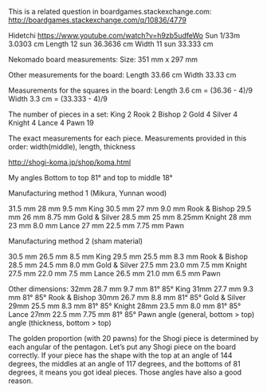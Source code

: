 This is a related question in boardgames.stackexchange.com:
http://boardgames.stackexchange.com/q/10836/4779

Hidetchi https://www.youtube.com/watch?v=h9zb5udfeWo
Sun     1/33m   3.0303 cm
Length  12 sun	36.3636 cm
Width	  11 sun	33.333 cm

Nekomado board measurements:
Size:   351 mm x 297 mm

Other measurements for the board:
Length	33.66 cm
Width	  33.33 cm

Measurements for the squares in the board:
Length	3.6 cm = (36.36 - 4)/9
Width	  3.3 cm = (33.333 - 4)/9

The number of pieces in a set:
King	  2
Rook	  2
Bishop	2
Gold	  4
Silver	4
Knight	4
Lance	  4
Pawn	  19

The exact measurements for each piece.
Measurements provided in this order:
width(middle), length, thickness

http://shogi-koma.jp/shop/koma.html

My angles Bottom to top 81° and top to middle 18°

Manufacturing method 1 (Mikura, Yunnan wood)

31.5 mm   28 mm	  9.5 mm	King
30.5 mm	  27 mm	  9.0 mm	Rook & Bishop 
29.5 mm	  26 mm	  8.75 mm	Gold & Silver
28.5 mm	  25 mm	  8.25mm	Knight
28 mm	    23 mm	  8.0 mm	Lance
27 mm     22.5 mm	7.75 mm	Pawn

Manufacturing method 2 (sham material)

30.5 mm	  26.5 mm	  8.5 mm	King
29.5 mm	  25.5 mm	  8.3 mm	Rook & Bishop
28.5 mm	  24.5 mm	  8.0 mm	Gold & Silver
27.5 mm	  23.0 mm	  7.5 mm	Knight
27.5 mm	  22.0 mm	  7.5 mm	Lance
26.5 mm	  21.0 mm	  6.5 mm	Pawn

Other dimensions:
32mm	    28.7 mm	  9.7 mm	81° 85°	King
31mm	    27.7 mm	  9.3 mm	81° 85°	Rook & Bishop
30mm	    26.7 mm	  8.8 mm	81° 85°	Gold & Silver
29mm	    25.5 mm	  8.3 mm	81° 85°	Knight
28mm	    23.5 mm	  8.0 mm	81° 85°	Lance
27mm	    22.5 mm	  7.75 mm	81° 85°	Pawn
angle (general, bottom > top)
angle (thickness, bottom > top)

The golden proportion (with 20 pawns) for the Shogi piece is determined by each angular of the pentagon. Let’s put any Shogi piece on the board correctly. If your piece has the shape with the top at an angle of 144 degrees, the middles at an angle of 117 degrees, and the bottoms of 81 degrees, it means you got ideal pieces. Those angles have also a good reason.

